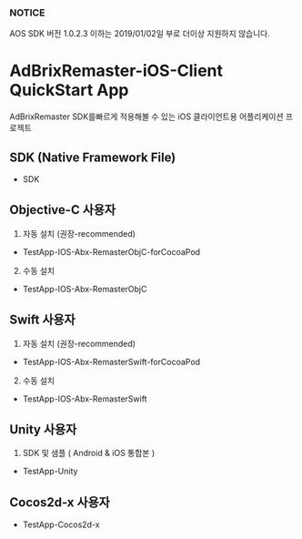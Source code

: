 ### NOTICE
AOS SDK 버전 1.0.2.3 이하는 2019/01/02일 부로 더이상 지원하지 않습니다.

# AdBrixRemaster-iOS-Client QuickStart App

AdBrixRemaster SDK를빠르게 적용해볼 수 있는 iOS 클라이언트용 어플리케이션 프로젝트

## SDK (Native Framework File)
- SDK 

## Objective-C 사용자
 1. 자동 설치 (권장-recommended)
 - TestApp-IOS-Abx-RemasterObjC-forCocoaPod
 
 2. 수동 설치
 - TestApp-IOS-Abx-RemasterObjC


## Swift 사용자
1. 자동 설치 (권장-recommended)
- TestApp-IOS-Abx-RemasterSwift-forCocoaPod

2. 수동 설치
- TestApp-IOS-Abx-RemasterSwift

## Unity 사용자
1.  SDK 및 샘플 ( Android & iOS 통합본 )
- TestApp-Unity

## Cocos2d-x 사용자
- TestApp-Cocos2d-x

